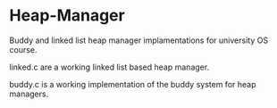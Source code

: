# Heap-Manager
Buddy and linked list heap manager implamentations for university OS course.

linked.c are a working linked list based heap manager.

buddy.c is a working implementation of the buddy system for heap managers. 
